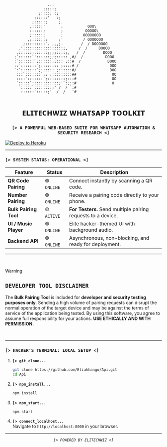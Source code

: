 ```
                   ...
                 ;::::;
               ;::::; :;
             ;:::::'   :;
            ;:::::;     ;.
           ,:::::'       ;           OOO\
           ::::::;       ;          OOOOO\
           ;:::::;       ;         OOOOOOOO
          ,;::::::;     ;'         / OOOOOOO
        ;:::::::::`. ,,,;.        /  / DOOOOOO
      .';:::::::::::::::::;,     /  /     DOOOO
     ,::::::;::::::;;;;::::;,   /  /        DOOO
    ;`::::::`'::::::;;;::::: ,#/  /          DOOO
    :`:::::::`;::::::;;::: ;::#  /            DOOO
    ::`:::::::`;:::::::: ;::::# /              DOO
    `:`:::::::`;:::::: ;::::::#/               DOO
     :::`:::::::`;; ;:::::::::##                OO
     ::::`:::::::`;::::::::;:::#                OO
     `:::::`::::::::::::;'`:;::#                O
      `:::::`::::::::;' /  / `:#
       ::::::`:::::;'  /  /   `#
```

<div align="center">

# ᴇʟɪᴛᴇᴄʜᴡɪᴢ ᴡʜᴀᴛꜱᴀᴘᴘ ᴛᴏᴏʟᴋɪᴛ

### `[> A POWERFUL WEB-BASED SUITE FOR WHATSAPP AUTOMATION & SECURITY RESEARCH <]`

</div>

[![Deploy to Heroku](https://www.herokucdn.com/deploy/button.svg)](https://heroku.com/deploy?template=https://github.com/Eliahhango/Api)

---

### `[> SYSTEM STATUS: OPERATIONAL <]`

| Feature                  | Status      | Description                                                 |
| ------------------------ | ----------- | ----------------------------------------------------------- |
| **QR Code Pairing**      | `🟢 ONLINE` | Connect instantly by scanning a QR code.                    |
| **Number Pairing**       | `🟢 ONLINE` | Receive a pairing code directly to your phone.              |
| **Bulk Pairing Tool**    | `🟡 ACTIVE`  | **For Testers.** Send multiple pairing requests to a device.|
| **UI / Music Player**    | `🟢 ONLINE` | Elite hacker-themed UI with background audio.               |
| **Backend API**          | `🟢 ONLINE` | Asynchronous, non-blocking, and ready for deployment.       |

---

<br>

> [!WARNING]
> ## `DEVELOPER TOOL DISCLAIMER`
>
> The **Bulk Pairing Tool** is included for **developer and security testing purposes only**. Sending a high volume of pairing requests can disrupt the normal operation of the target device and may be against the terms of service of the application being tested. By using this software, you agree to assume full responsibility for your actions. **USE ETHICALLY AND WITH PERMISSION.**

<br>

---

### `[> HACKER'S TERMINAL: LOCAL SETUP <]`

1.  **`[> git_clone...`**
    ```bash
    git clone https://github.com/Eliahhango/Api.git
    cd Api
    ```

2.  **`[> npm_install...`**
    ```bash
    npm install
    ```

3.  **`[> npm_start...`**
    ```bash
    npm start
    ```

4.  **`[> connect_localhost...`** <br>
    Navigate to `http://localhost:8000` in your browser.

---
<div align="center">

*`[> POWERED BY ELITECHWIZ <]`*

</div>
